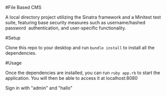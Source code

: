 #File Based CMS

A local directory project utilizing the Sinatra framework and a Minitest test suite, featuring base security measures such as username/hashed password  authentication, and user-specific functionality. 

#Setup

Clone this repo to your desktop and run `bundle install` to install all the dependencies.

#Usage

Once the dependencies are installed, you can run `ruby app.rb` to start the application. You will then be able to access it at localhost:8080

Sign in with "admin" and "hallo"
